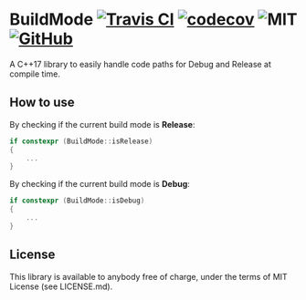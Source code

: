 # BuildMode [![Travis CI](https://travis-ci.com/MuAlphaOmegaEpsilon/buildmode.svg?branch=master)](https://travis-ci.com/MuAlphaOmegaEpsilon/buildmode/) [![codecov](https://codecov.io/gh/MuAlphaOmegaEpsilon/buildmode/branch/master/graph/badge.svg)](https://codecov.io/gh/MuAlphaOmegaEpsilon/buildmode) ![MIT](https://img.shields.io/badge/license-MIT-blue.svg) [![GitHub](https://img.shields.io/badge/repo-github-green.svg)](https://github.com/MuAlphaOmegaEpsilon/buildmode)

A C++17 library to easily handle code paths for Debug and Release at compile time.

## How to use
By checking if the current build mode is **Release**:
```cpp
if constexpr (BuildMode::isRelease)
{
	...
}
```

By checking if the current build mode is **Debug**:
```cpp
if constexpr (BuildMode::isDebug)
{
	...
}
```

## License
This library is available to anybody free of charge, under the terms of MIT License (see LICENSE.md).
